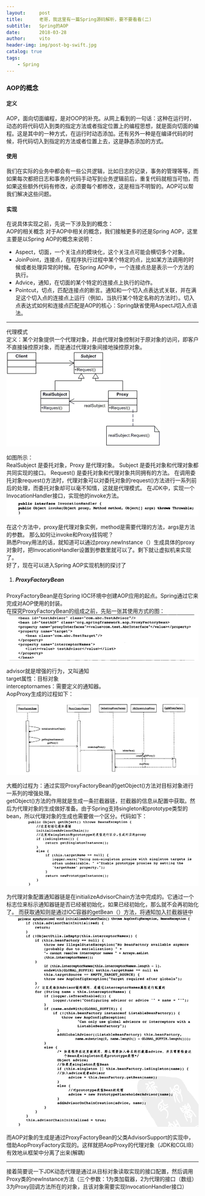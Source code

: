 ```yaml
---
layout:     post
title:      老哥，我这里有一篇Spring源码解析，要不要看看(二)
subtitle:   Spring的AOP
date:       2018-03-28
author:     vito
header-img: img/post-bg-swift.jpg
catalog: true
tags:
    - Spring
---
```


### AOP的概念

#### 定义  
AOP，面向切面编程，是对OOP的补充。从网上看到的一句话：这种在运行时，动态的将代码切入到类的指定方法或者指定位置上的编程思想，就是面向切面的编程。这是其中的一种方式，在运行时动态添加。还有另外一种是在编译代码的时候，将代码切入到指定的方法或者位置上去，这是静态添加的方式。  

#### 使用  
我们在实际的业务中都会有一些公共逻辑，比如日志的记录，事务的管理等等，而如果每次都把日志和事务的代码手动写到业务逻辑前后，重复代码就相当可怕，而如果这些额外代码有修改，必须要每个都修改，这是相当不明智的。AOP可以帮我们解决这些问题。

#### 实现  
在说具体实现之前，先说一下涉及到的概念：  
AOP的相关概念
对于AOP中相关的概念，我们接触更多的还是Spring AOP，这里主要是以Spring AOP的概念来说明：

* Aspect，切面，一个关注点的模块化，这个关注点可能会横切多个对象。  
* JoinPoint，连接点，在程序执行过程中某个特定的点，比如某方法调用的时候或者处理异常的时候。在Spring AOP中，一个连接点总是表示一个方法的执行。  
* Advice，通知，在切面的某个特定的连接点上执行的动作。  
* Pointcut，切点，匹配连接点的断言。通知和一个切入点表达式关联，并在满足这个切入点的连接点上运行（例如，当执行某个特定名称的方法时）。切入点表达式如何和连接点匹配是AOP的核心：Spring缺省使用AspectJ切入点语法。
---
代理模式  
定义：某个对象提供一个代理对象，并由代理对象控制对于原对象的访问，即客户不直接操控原对象，而是通过代理对象间接地操控原对象。
![aop-1](/img/aop-1.png)    

如图所示：  
RealSubject 是委托对象，Proxy 是代理对象。
Subject 是委托对象和代理对象都共同实现的接口。
Request() 是委托对象和代理对象共同拥有的方法。
在调用委托对象request()方法时，代理对象可以对委托对象的request()方法进行一系列前后的处理，而委托对象却可以毫不知情，这就是代理模式。
在JDK中，实现一个InvocationHandler接口，实现他的invoke方法。  
![aop-1](/img/aop-2.png)   

在这个方法中，proxy是代理对象实例，method是需要代理的方法，args是方法的参数。
那么如何让invoke和Proxy挂钩呢？  
熟悉Proxy用法的话，就知道可以通过proxy.newInstance（）生成具体的proxy对象时，把InvocationHandler设置到参数里就可以了。剩下就让虚拟机来实现了。  
好了，现在可以进入Spring AOP实现机制的探讨了  
1. ##### ProxyFactoryBean  
ProxyFactoryBean是在Spring IOC环境中创建AOP应用的起点。Spring通过它来完成对AOP使用的封装。  
在探究ProxyFactoryBean的组成之前，先贴一张其使用方式的图：
![aop-1](/img/aop-3.png)

advisor就是增强的行为，又叫通知  
target属性：目标对象  
interceptornames：需要定义的通知器。  
AopProxy生成的过程如下：  
![aop-1](/img/aop-4.png)   

大概的过程为：通过实现ProxyFactoryBean的getObject()方法对目标对象进行一系列的增强处理。  
getObject()方法的作用就是生成一条拦截器链，拦截器的信息从配置中获取。然后为代理对象的生成做好准备。由于Spring支持singleton和prototype类型的bean，所以代理对象的生成也需要做一个区分。代码如下：
![aop-1](/img/aop-5.png)   

为代理对象配置通知器链是在initializeAdvisorChain方法中完成的。它通过一个标志位来标示通知器链是否已经被初始化，如果已经初始化，那么就不会再初始化了。
而获取通知则是通过IOC容器的getBean（）方法，将通知加入拦截器链中  
![aop-6](/img/aop-6.png)   

而AOP对象的生成是通过ProxyFactoryBean的父类AdvisorSupport的实现中，借助AopProxyFactory实现的。这样就把AopProxy的代理对象（JDK和CGLIB）有效地从框架中分离了出来(解耦)   

------

接着简要说一下JDK动态代理是通过从目标对象读取实现的接口配置，然后调用Proxy类的newInstance方法（三个参数：1为类加载器，2为代理的接口（数组）3为Proxy回调方法所在的对象，且该对象需要实现InvocationHandler接口）
